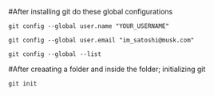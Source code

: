 #After installing git do these global configurations

``git config --global user.name "YOUR_USERNAME"``

``git config --global user.email "im_satoshi@musk.com"``

``git config --global --list``

#After creaating a folder and inside the folder; initializing git

``git init``




